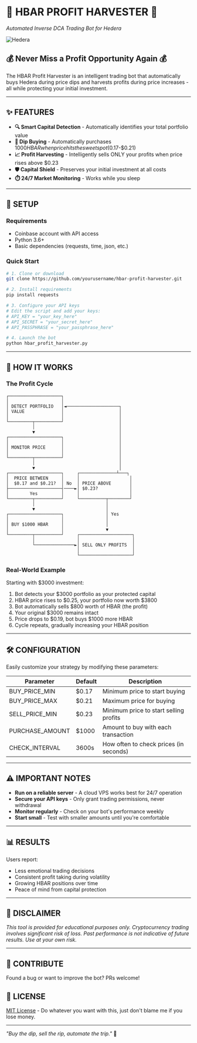 # 🚀 HBAR PROFIT HARVESTER 🚀
*Automated Inverse DCA Trading Bot for Hedera*

![Hedera](https://raw.githubusercontent.com/hashgraph/hedera-improvement-proposal/main/assets/hip/logos/HIP_Logo_Color_Dark.png)

## 💰 Never Miss a Profit Opportunity Again 💰

The HBAR Profit Harvester is an intelligent trading bot that automatically buys Hedera during price dips and harvests profits during price increases - all while protecting your initial investment.

---

## ✨ FEATURES

- **🔍 Smart Capital Detection** - Automatically identifies your total portfolio value
- **💸 Dip Buying** - Automatically purchases $1000 HBAR when price hits the sweet spot ($0.17-$0.21)
- **📈 Profit Harvesting** - Intelligently sells ONLY your profits when price rises above $0.23
- **🛡️ Capital Shield** - Preserves your initial investment at all costs
- **⏱️ 24/7 Market Monitoring** - Works while you sleep

---

## 🔧 SETUP

### Requirements
- Coinbase account with API access
- Python 3.6+
- Basic dependencies (requests, time, json, etc.)

### Quick Start
```bash
# 1. Clone or download
git clone https://github.com/yourusername/hbar-profit-harvester.git

# 2. Install requirements
pip install requests

# 3. Configure your API keys
# Edit the script and add your keys:
# API_KEY = "your_key_here"
# API_SECRET = "your_secret_here"
# API_PASSPHRASE = "your_passphrase_here"

# 4. Launch the bot
python hbar_profit_harvester.py
```

---

## 🧠 HOW IT WORKS

### The Profit Cycle
```
┌────────────────────┐
│                    │
│ DETECT PORTFOLIO   │◄────────────────────┐
│ VALUE              │                     │
│                    │                     │
└─────────┬──────────┘                     │
          │                                │
          ▼                                │
┌────────────────────┐                     │
│                    │                     │
│ MONITOR PRICE      │                     │
│                    │                     │
└─────────┬──────────┘                     │
          │                                │
          ▼                                │
┌────────────────────┐     ┌──────────────┴───┐
│  PRICE BETWEEN     │     │                   │
│  $0.17 and $0.21?  │ No  │ PRICE ABOVE       │
├────────────────────┤────►│ $0.23?            │
│        Yes         │     │                   │
└─────────┬──────────┘     └──────────┬────────┘
          │                           │
          ▼                           │
┌────────────────────┐                │ Yes
│                    │                │
│ BUY $1000 HBAR     │                │
│                    │                ▼
└─────────┬──────────┘     ┌────────────────────┐
          │                │                    │
          └───────────────►│ SELL ONLY PROFITS  │
                           │                    │
                           └────────────────────┘
```

### Real-World Example

Starting with $3000 investment:

1. Bot detects your $3000 portfolio as your protected capital
2. HBAR price rises to $0.25, your portfolio now worth $3800
3. Bot automatically sells $800 worth of HBAR (the profit)
4. Your original $3000 remains intact
5. Price drops to $0.19, bot buys $1000 more HBAR
6. Cycle repeats, gradually increasing your HBAR position

---

## 🛠️ CONFIGURATION

Easily customize your strategy by modifying these parameters:

| Parameter | Default | Description |
|-----------|---------|-------------|
| BUY_PRICE_MIN | $0.17 | Minimum price to start buying |
| BUY_PRICE_MAX | $0.21 | Maximum price for buying |
| SELL_PRICE_MIN | $0.23 | Minimum price to start selling profits |
| PURCHASE_AMOUNT | $1000 | Amount to buy with each transaction |
| CHECK_INTERVAL | 3600s | How often to check prices (in seconds) |

---

## ⚠️ IMPORTANT NOTES

- **Run on a reliable server** - A cloud VPS works best for 24/7 operation
- **Secure your API keys** - Only grant trading permissions, never withdrawal
- **Monitor regularly** - Check on your bot's performance weekly
- **Start small** - Test with smaller amounts until you're comfortable

---

## 📊 RESULTS

Users report:
- Less emotional trading decisions
- Consistent profit taking during volatility
- Growing HBAR positions over time
- Peace of mind from capital protection

---

## 📜 DISCLAIMER

*This tool is provided for educational purposes only. Cryptocurrency trading involves significant risk of loss. Past performance is not indicative of future results. Use at your own risk.*

---

## 🤝 CONTRIBUTE

Found a bug or want to improve the bot? PRs welcome!

## 📄 LICENSE

[MIT License](LICENSE) - Do whatever you want with this, just don't blame me if you lose money.

---

*"Buy the dip, sell the rip, automate the trip."* 🚀
